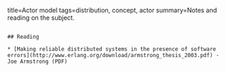 title=Actor model
tags=distribution, concept, actor
summary=Notes and reading on the subject.
~~~~~~

## Reading

* [Making reliable distributed systems in the presence of software errors](http://www.erlang.org/download/armstrong_thesis_2003.pdf) - Joe Armstrong (PDF)
